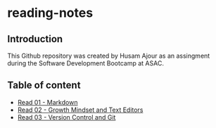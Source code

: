 # reading-notes

## Introduction

This Github repository was created by Husam Ajour as an assingment during the Software Development Bootcamp at ASAC.

## Table of content

- [Read 01 - Markdown](/read-01)
- [Read 02 - Growth Mindset and Text Editors](/reading-notes/read-02)
- [Read 03 - Version Control and Git](/reading-notes/read-03)
